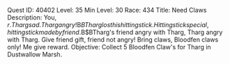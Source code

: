 Quest ID: 40402
Level: 35
Min Level: 30
Race: 434
Title: Need Claws
Description: You, $r. Tharg sad. Tharg angry!$B$BTharg lost his hitting stick. Hitting stick special, hitting stick made by friend.$B$BTharg's friend angry with Tharg, Tharg angry with Tharg. Give friend gift, friend not angry! Bring claws, Bloodfen claws only! Me give reward.
Objective: Collect 5 Bloodfen Claw's for Tharg in Dustwallow Marsh.
